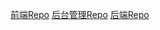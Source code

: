[前端Repo](https://github.com/angryLid/Campus-Mall-Client)
[后台管理Repo](https://github.com/angryLid/Campus-Mall-Admin)
[后端Repo](https://github.com/angryLid/Campus-Mall)

